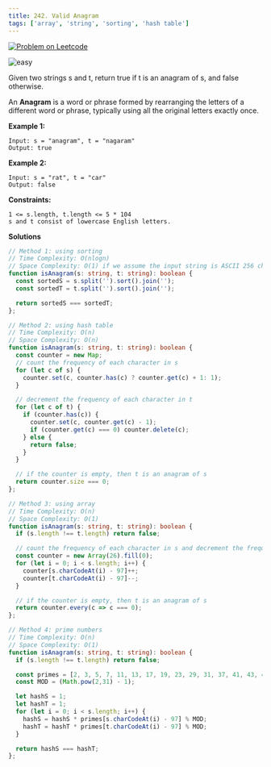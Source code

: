 ```yaml
---
title: 242. Valid Anagram
tags: ['array', 'string', 'sorting', 'hash table']
---
```


[![Problem on Leetcode](https://img.shields.io/badge/Leetcode-FFA116)](https://leetcode.com/problems/valid-anagram/)

![easy](https://img.shields.io/badge/Difficulty-Easy-5BCEFA.svg)<br />
<!-- ![medium](https://img.shields.io/badge/Difficulty-Medium-F5A9B8.svg)<br /> -->
<!-- ![hard](https://img.shields.io/badge/Difficulty-Hard-FFFFFF.svg)<br /> -->

Given two strings s and t, return true if t is an anagram of s, and false otherwise.

An **Anagram** is a word or phrase formed by rearranging the letters of a different word or phrase, typically using all the original letters exactly once.

**Example 1:**

```
Input: s = "anagram", t = "nagaram"
Output: true
```

**Example 2:**
```
Input: s = "rat", t = "car"
Output: false
```

**Constraints:**
```
1 <= s.length, t.length <= 5 * 104
s and t consist of lowercase English letters.
```

**Solutions**

```ts
// Method 1: using sorting
// Time Complexity: O(nlogn)
// Space Complexity: O(1) if we assume the input string is ASCII 256 characters, otherwise O(n) 
function isAnagram(s: string, t: string): boolean {
  const sortedS = s.split('').sort().join('');
  const sortedT = t.split('').sort().join('');

  return sortedS === sortedT;
};
```

```ts
// Method 2: using hash table
// Time Complexity: O(n)
// Space Complexity: O(n)
function isAnagram(s: string, t: string): boolean {
  const counter = new Map;
  // count the frequency of each character in s
  for (let c of s) {
    counter.set(c, counter.has(c) ? counter.get(c) + 1: 1);
  } 

  // decrement the frequency of each character in t
  for (let c of t) {
    if (counter.has(c)) {
      counter.set(c, counter.get(c) - 1);
      if (counter.get(c) === 0) counter.delete(c);
    } else {
      return false;
    }
  }

  // if the counter is empty, then t is an anagram of s
  return counter.size === 0;
};
```

```ts
// Method 3: using array
// Time Complexity: O(n)
// Space Complexity: O(1)
function isAnagram(s: string, t: string): boolean {
  if (s.length !== t.length) return false;

  // count the frequency of each character in s and decrement the frequency of each character in t
  const counter = new Array(26).fill(0);
  for (let i = 0; i < s.length; i++) {
    counter[s.charCodeAt(i) - 97]++;
    counter[t.charCodeAt(i) - 97]--;
  }

  // if the counter is empty, then t is an anagram of s
  return counter.every(c => c === 0);
};
```

```ts
// Method 4: prime numbers
// Time Complexity: O(n)
// Space Complexity: O(1)
function isAnagram(s: string, t: string): boolean {
  if (s.length !== t.length) return false;

  const primes = [2, 3, 5, 7, 11, 13, 17, 19, 23, 29, 31, 37, 41, 43, 47, 53, 59, 61, 67, 71, 73, 79, 83, 89, 97, 101];
  const MOD = (Math.pow(2,31) - 1);

  let hashS = 1;
  let hashT = 1;
  for (let i = 0; i < s.length; i++) {
    hashS = hashS * primes[s.charCodeAt(i) - 97] % MOD;
    hashT = hashT * primes[t.charCodeAt(i) - 97] % MOD;
  }

  return hashS === hashT;
};
```